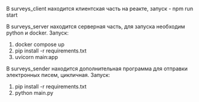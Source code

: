 В surveys_client находится клиентская часть на реакте, запуск - npm run start

В surveys_server находится серверная часть, для запуска необходим python и docker. Запуск:
1. docker compose up 
2. pip install -r requirements.txt
3. uvicorn main:app

В surveys_sender находится дополнительная программа для отправки электронных писем, цикличная. Запуск:
1. pip install -r requirements.txt
2. python main.py

